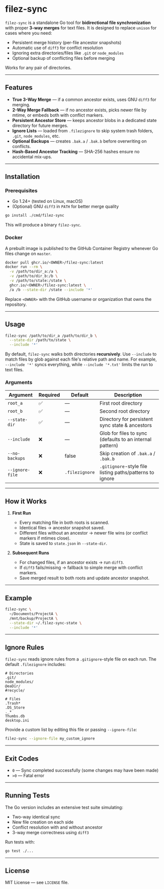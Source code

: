 # filez-sync

`filez-sync` is a standalone Go tool for **bidirectional file synchronization** with proper **3-way merges** for text files. It is designed to replace `unison` for cases where you need:

* Persistent merge history (per-file ancestor snapshots)
* Automatic use of `diff3` for conflict resolution
* Ignoring extra directories/files like `.git` or `node_modules`
* Optional backup of conflicting files before merging

Works for any pair of directories.

---

## Features

- **True 3-Way Merge** — if a common ancestor exists, uses GNU `diff3` for merging.
- **2-Way Merge Fallback** — if no ancestor exists, picks newer file by mtime, or embeds both with conflict markers.
- **Persistent Ancestor Store** — keeps ancestor blobs in a dedicated state directory for future merges.
- **Ignore Lists** — loaded from `.filezignore` to skip system trash folders, `.git`, `node_modules`, etc.
- **Optional Backups** — creates `.bak.a` / `.bak.b` before overwriting on conflicts.
- **Hash-Based Ancestor Tracking** — SHA-256 hashes ensure no accidental mix-ups.

---

## Installation

### Prerequisites
- Go 1.24+ (tested on Linux, macOS)
- (Optional) GNU `diff3` in `PATH` for better merge quality

```bash
go install ./cmd/filez-sync
```

This will produce a binary `filez-sync`.

### Docker

A prebuilt image is published to the GitHub Container Registry whenever Go files change on `master`.

```bash
docker pull ghcr.io/<OWNER>/filez-sync:latest
docker run --rm \
  -v /path/to/dir_a:/a \
  -v /path/to/dir_b:/b \
  -v /path/to/state:/state \
  ghcr.io/<OWNER>/filez-sync:latest \
  /a /b --state-dir /state --include '*'
```

Replace `<OWNER>` with the GitHub username or organization that owns the repository.

---

## Usage

```bash
filez-sync /path/to/dir_a /path/to/dir_b \
  --state-dir /path/to/state \
  --include '*'
```

By default, `filez-sync` walks both directories **recursively**. Use `--include` to match files by glob against each file's relative path and name. For example, `--include '*'` syncs everything, while `--include '*.txt'` limits the run to text files.

### Arguments

| Argument       | Required | Default | Description                                     |
| -------------- | -------- | ------- | ----------------------------------------------- |
| `root_a`       | ✅        | —       | First root directory                            |
| `root_b`       | ✅        | —       | Second root directory                           |
| `--state-dir`  | ✅        | —       | Directory for persistent sync state & ancestors |
| `--include`    | ❌        | —       | Glob for files to sync (defaults to an internal pattern) |
| `--no-backups` | ❌        | false   | Skip creation of `.bak.a` / `.bak.b`            |
| `--ignore-file` | ❌       | `.filezignore` | `.gitignore`-style file listing paths/patterns to ignore |

---

## How it Works

1. **First Run**

   * Every matching file in both roots is scanned.
   * Identical files → ancestor snapshot saved.
   * Different files without an ancestor → newer file wins (or conflict markers if mtimes close).
   * State is saved to `state.json` in `--state-dir`.

2. **Subsequent Runs**

   * For changed files, if an ancestor exists → run `diff3`.
   * If `diff3` fails/missing → fallback to simple merge with conflict markers.
   * Save merged result to both roots and update ancestor snapshot.

---

## Example

```bash
filez-sync \
  ~/Documents/ProjectA \
  /mnt/backup/ProjectA \
  --state-dir ~/.filez-sync-state \
  --include '*'
```

---

## Ignore Rules

`filez-sync` reads ignore rules from a `.gitignore`-style file on each run. The default
`.filezignore` includes:

```gitignore
# Directories
.git/
node_modules/
@eaDir/
#recycle/

# Files
.Trash*
.DS_Store
._*
Thumbs.db
desktop.ini
```

Provide a custom list by editing this file or passing `--ignore-file`:

```bash
filez-sync --ignore-file my_custom_ignore
```

---

## Exit Codes

* `0` — Sync completed successfully (some changes may have been made)
* `>0` — Fatal error

---

## Running Tests

The Go version includes an extensive test suite simulating:

* Two-way identical sync
* New file creation on each side
* Conflict resolution with and without ancestor
* 3-way merge correctness using `diff3`

Run tests with:

```bash
go test ./...
```

---

## License

MIT License — see `LICENSE` file.


